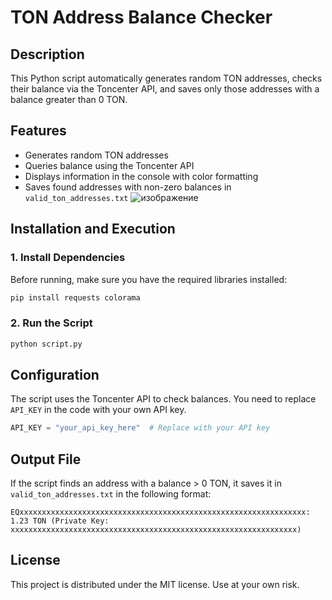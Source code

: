 # TON Address Balance Checker

## Description
This Python script automatically generates random TON addresses, checks their balance via the Toncenter API, and saves only those addresses with a balance greater than 0 TON.

## Features
- Generates random TON addresses
- Queries balance using the Toncenter API
- Displays information in the console with color formatting
- Saves found addresses with non-zero balances in `valid_ton_addresses.txt`
![изображение](https://github.com/user-attachments/assets/3e8b6d59-7aa1-412a-9c93-77cf2d0e005e)
## Installation and Execution
### 1. Install Dependencies
Before running, make sure you have the required libraries installed:
```bash
pip install requests colorama
```

### 2. Run the Script
```bash
python script.py
```

## Configuration
The script uses the Toncenter API to check balances. You need to replace `API_KEY` in the code with your own API key.

```python
API_KEY = "your_api_key_here"  # Replace with your API key
```

## Output File
If the script finds an address with a balance > 0 TON, it saves it in `valid_ton_addresses.txt` in the following format:
```
EQxxxxxxxxxxxxxxxxxxxxxxxxxxxxxxxxxxxxxxxxxxxxxxxxxxxxxxxxxxxxxxxx: 1.23 TON (Private Key: xxxxxxxxxxxxxxxxxxxxxxxxxxxxxxxxxxxxxxxxxxxxxxxxxxxxxxxxxxxxxxxx)
```



## License
This project is distributed under the MIT license. Use at your own risk.





